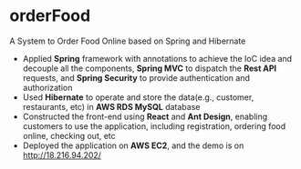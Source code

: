# orderFood
A System to Order Food Online based on Spring and Hibernate  
* Applied **Spring** framework with annotations to achieve the IoC idea and decouple all the components, **Spring MVC** to dispatch the **Rest API** requests, and **Spring Security** to provide authentication and authorization
* Used **Hibernate** to operate and store the data(e.g., customer, restaurants, etc) in **AWS RDS MySQL** database
* Constructed the front-end using **React** and **Ant Design**, enabling customers to use the application, including registration, ordering food online, checking out, etc
* Deployed the application on **AWS EC2**, and the demo is on http://18.216.94.202/
